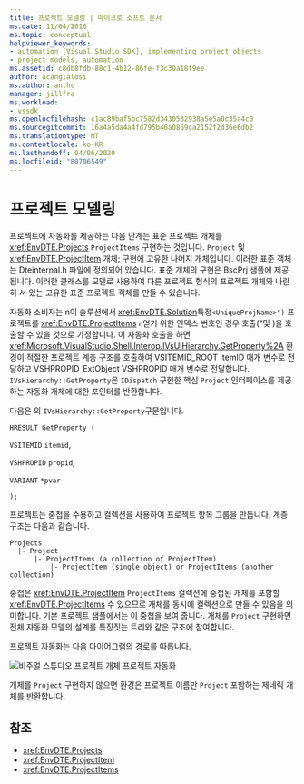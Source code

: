 ```yaml
---
title: 프로젝트 모델링 | 마이크로 소프트 문서
ms.date: 11/04/2016
ms.topic: conceptual
helpviewer_keywords:
- automation [Visual Studio SDK], implementing project objects
- project models, automation
ms.assetid: c8db8fdb-88c1-4b12-86fe-f3c30a18f9ee
author: acangialosi
ms.author: anthc
manager: jillfra
ms.workload:
- vssdk
ms.openlocfilehash: c1ac89baf5bc7582d3430532938a5e5a0c35a4c0
ms.sourcegitcommit: 16a4a5da4a4fd795b46a0869ca2152f2d36e6db2
ms.translationtype: MT
ms.contentlocale: ko-KR
ms.lasthandoff: 04/06/2020
ms.locfileid: "80706549"
---
```

# <a name="project-modeling"></a>프로젝트 모델링
프로젝트에 자동화를 제공하는 다음 단계는 표준 프로젝트 개체를 <xref:EnvDTE.Projects> `ProjectItems` 구현하는 것입니다. `Project` 및 <xref:EnvDTE.ProjectItem> 개체; 구현에 고유한 나머지 개체입니다. 이러한 표준 객체는 Dteinternal.h 파일에 정의되어 있습니다. 표준 개체의 구현은 BscPrj 샘플에 제공됩니다. 이러한 클래스를 모델로 사용하여 다른 프로젝트 형식의 프로젝트 개체와 나란히 서 있는 고유한 표준 프로젝트 객체를 만들 수 있습니다.

 자동화 소비자는 n이 솔루션에서 <xref:EnvDTE.Solution>특정`<UniqueProjName>")` 프로젝트를 <xref:EnvDTE.ProjectItems> `n`얻기 위한 인덱스 번호인 경우 호출("및 )을 호출할 수 있을 것으로 가정합니다. 이 자동화 호출을 하면 <xref:Microsoft.VisualStudio.Shell.Interop.IVsUIHierarchy.GetProperty%2A> 환경이 적절한 프로젝트 계층 구조를 호출하여 VSITEMID_ROOT ItemID 매개 변수로 전달하고 VSHPROPID_ExtObject VSHPROPID 매개 변수로 전달합니다. `IVsHierarchy::GetProperty`은 `IDispatch` 구현한 핵심 `Project` 인터페이스를 제공하는 자동화 개체에 대한 포인터를 반환합니다.

 다음은 의 `IVsHierarchy::GetProperty`구문입니다.

 `HRESULT GetProperty (`

 `VSITEMID` `itemid`,

 `VSHPROPID` `propid`,

 `VARIANT` `*pvar`

 `);`

 프로젝트는 중첩을 수용하고 컬렉션을 사용하여 프로젝트 항목 그룹을 만듭니다. 계층 구조는 다음과 같습니다.

```
Projects
  |- Project
      |- ProjectItems (a collection of ProjectItem)
          |- ProjectItem (single object) or ProjectItems (another collection)
```

 중첩은 <xref:EnvDTE.ProjectItem> `ProjectItems` 컬렉션에 중첩된 개체를 포함할 <xref:EnvDTE.ProjectItems> 수 있으므로 개체를 동시에 컬렉션으로 만들 수 있음을 의미합니다. 기본 프로젝트 샘플에서는 이 중첩을 보여 줍니다. 개체를 `Project` 구현하면 전체 자동화 모델의 설계를 특징짓는 트리와 같은 구조에 참여합니다.

 프로젝트 자동화는 다음 다이어그램의 경로를 따릅니다.

 ![비주얼 스튜디오 프로젝트 개체](../../extensibility/internals/media/projectobjects.gif "ProjectObjects") 프로젝트 자동화

 개체를 `Project` 구현하지 않으면 환경은 프로젝트 이름만 `Project` 포함하는 제네릭 개체를 반환합니다.

## <a name="see-also"></a>참조
- <xref:EnvDTE.Projects>
- <xref:EnvDTE.ProjectItem>
- <xref:EnvDTE.ProjectItems>
